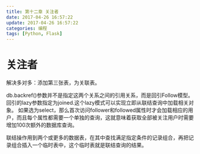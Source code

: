 ```yaml
---
title: 第十二章 关注者
date: 2017-04-26 16:57:22
update: 2017-04-26 16:57:22
categories: 编程
tags: [Python, Flask]
---
```

# 关注者

解决多对多：添加第三张表，为关联表。

db.backref()参数并不是指定这两个关系之间的引用关系，而是回引Follow模型。
回引的lazy参数指定为joined.这个lazy模式可以实现立即从联结查询中加载相关对象。
如果选为select，那么首次访问follower和followed属性时才会加载相应的用户，而且每个属性都需要一个单独的查询，这就意味着获取全部被关注用户时需要增加100次额外的数据库查询。

联结操作用到两个或更多的数据表，在其中查找满足指定条件的记录组合，再把记录组合插入一个临时表中，这个临时表就是联结查询的结果。
